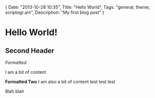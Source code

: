 {
	Date: "2013-10-28 10:35",
	Title: "Hello World",
	Tags: "general, theme, scriptogr.am", 
	Description: "My first blog post"
}

# Hello World!

## Second Header

*Formatted*

I am a bit of content

**Formatted Two**
I am also a bit of content
test test test 

Blah blah